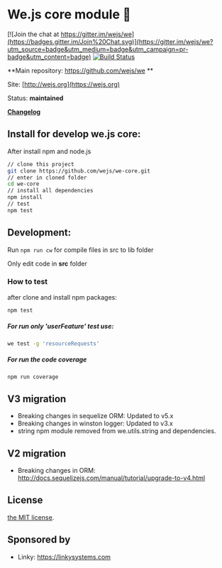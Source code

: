 # We.js core module :green_heart:

[![Join the chat at https://gitter.im/wejs/we](https://badges.gitter.im/Join%20Chat.svg)](https://gitter.im/wejs/we?utm_source=badge&utm_medium=badge&utm_campaign=pr-badge&utm_content=badge) [![Build Status](https://travis-ci.org/wejs/we-core.svg?branch=master)](https://travis-ci.org/wejs/we-core)

**Main repository: https://github.com/wejs/we **

Site: [http://wejs.org](https://wejs.org)

Status:  **maintained**

[**Changelog**](CHANGELOG.md)

## Install for develop we.js core:

After install npm and node.js

```sh
// clone this project
git clone https://github.com/wejs/we-core.git
// enter in cloned folder
cd we-core
// install all dependencies
npm install
// test
npm test
```

## Development:

Run `npm run cw` for compile files in src to lib folder

Only edit code in **src** folder

### How to test

after clone and install npm packages:

```sh
npm test
```

##### For run only 'userFeature' test use:

```sh
we test -g 'resourceRequests'
```

##### For run the code coverage

```sh
npm run coverage
```
## V3 migration

- Breaking changes in sequelize ORM: Updated to v5.x 
- Breaking changes in winston logger: Updated to v3.x
- string npm module removed from we.utils.string and dependencies.

## V2 migration

- Breaking changes in ORM: http://docs.sequelizejs.com/manual/tutorial/upgrade-to-v4.html

## License

[the MIT license](LICENSE.md).

## Sponsored by

- Linky: https://linkysystems.com

